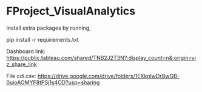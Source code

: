 # FProject_VisualAnalytics

Install extra packages by running,

pip install -r requirements.txt

Dashboard link: https://public.tableau.com/shared/TNB2J2T3N?:display_count=n&:origin=viz_share_link

File cdi.csv: https://drive.google.com/drive/folders/1EXknIwDrBwGB-0uioAOMYF8tPSj1s4OD?usp=sharing
